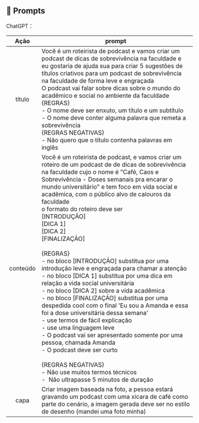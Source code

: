 ## 🧠 Prompts

ChatGPT：

|  Ação  | prompt                                                                                                                                                                                                                                                                                                                                                                                                                                                                                                                                                                                                                                                                                                                                                                                                                                                                                                                                                                                                                                                                                                                                                       |
| :-------: | ------------------------------------------------------------------------------------------------------------------------------------------------------------------------------------------------------------------------------------------------------------------------------------------------------------------------------------------------------------------------------------------------------------------------------------------------------------------------------------------------------------------------------------------------------------------------------------------------------------------------------------------------------------------------------------------------------------------------------------------------------------------------------------------------------------------------------------------------------------------------------------------------------------------------------------------------------------------------------------------------------------------------------------------------------------------------------------------------------------------------------------------------------------ |
|  título  | Você é um roteirista de podcast e vamos criar um podcast de dicas de sobrevivência na faculdade e eu gostaria de ajuda sua para criar 5 sugestões de títulos criativos para um podcast de sobrevivência na faculdade de forma leve e engraçada<br />O podcast vai falar sobre dicas sobre o mundo do acadêmico e social no ambiente da faculdade<br />{REGRAS} <br />- O nome deve ser enxuto, um título e um subtítulo<br />- O nome deve conter alguma palavra que remeta a sobrevivência<br />{REGRAS NEGATIVAS}<br />- Não quero que o título contenha palavras em inglês                                                                                                                                                                                                                                                                                                                                                                                                                                                                                                                                                              |
| conteúdo | Você é um roteirista de podcast, e vamos criar um  roteiro de um podcast de de dicas de sobrevivência na faculdade cujo o nome é "Café, Caos e Sobrevivência - Doses semanais pra encarar o mundo universitário" e tem foco em vida social e acadêmica,  com o público alvo de calouros da faculdade<br />o formato do roteiro deve ser<br />[INTRODUÇÃO]<br />[DICA 1]<br />[DICA 2]<br />[FINALIZAÇÃO]<br /><br />{REGRAS}<br />- no bloco [INTRODUÇÃO] substitua por uma introdução leve e engraçada para chamar a atenção<br />- no bloco [DICA 1] substitua por uma dica em relação a vida social universitária<br />- no bloco [DICA 2] sobre a vida acadêmica<br />- no bloco [FINALIZAÇÃO] substitua por uma despedida cool com o final 'Eu sou a Amanda e essa foi a dose universitária dessa semana'<br />- use termos de fácil explicação<br />- use uma linguagem leve<br />- O podcast vai ser apresentado somente por uma pessoa, chamada Amanda<br />- O podcast deve ser curto<br /><br />{REGRAS NEGATIVAS}<br />- Não use muitos termos técnicos<br />-  Não ultrapasse 5 minutos de duração |
|   capa   | Criar imagem baseada na foto, a pessoa estará gravando um podcast com uma xícara de café como parte do cenário, a imagem gerada deve ser no estilo de desenho (mandei uma foto minha)                                                                                                                                                                                                                                                                                                                                                                                                                                                                                                                                                                                                                                                                                                                                                                                                                                                                                                                                                                    |
